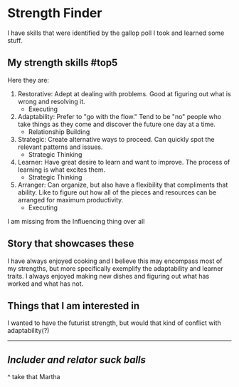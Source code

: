 # Strength Finder

I have skills that were identified by the gallop poll I took and 
learned some stuff. 

## My strength skills #top5

Here they are: 

 1. Restorative: Adept at dealing with problems. Good at figuring out 
what is wrong and resolving it.
    + Executing
 2. Adaptability: Prefer to "go with the flow." Tend to be "no" people
who take things as they come and discover the future one day at a time. 
    + Relationship Building
 3. Strategic: Create alternative ways to proceed. Can quickly spot the
relevant patterns and issues. 
    + Strategic Thinking
 4. Learner: Have great desire to learn and want to improve. The process 
of learning is what excites them.
    + Strategic Thinking 
 5. Arranger: Can organize, but also have a flexibility that compliments 
that ability. Like to figure out how all of the pieces and resources 
can be arranged for maximum productivity. 
    + Executing

I am missing from the Influencing thing over all 

## Story that showcases these

I have always enjoyed cooking and I believe this may encompass most of 
my strengths, but more specifically exemplify the adaptability and 
learner traits. I always enjoyed making new dishes and figuring out 
what has worked and what has not. 


## Things that I am interested in

I wanted to have the futurist strength, but would that kind of conflict 
with adaptability(?)

---
*Includer and relator suck balls* 
---
^ take that Martha

